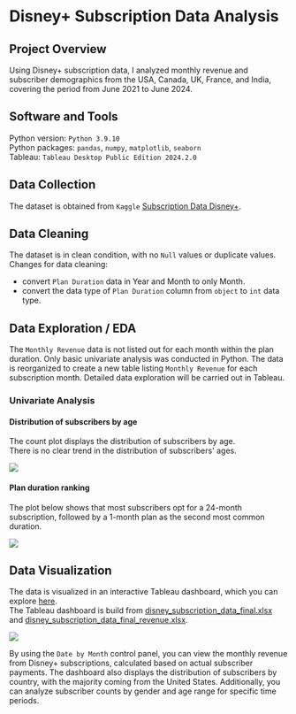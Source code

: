 # Disney+ Subscription Data Analysis

## Project Overview
Using Disney+ subscription data, I analyzed monthly revenue and subscriber demographics from the USA, Canada, UK, France, and India, covering the period from June 2021 to June 2024.   

## Software and Tools
Python version: `Python 3.9.10`  
Python packages: `pandas`, `numpy`, `matplotlib`, `seaborn`  
Tableau: `Tableau Desktop Public Edition 2024.2.0` 

## Data Collection
The dataset is obtained from `Kaggle` [Subscription Data Disney+](https://www.kaggle.com/datasets/albeyee/subscription-data-disney).  

## Data Cleaning
The dataset is in clean condition, with no `Null` values or duplicate values.  
Changes for data cleaning:  
* convert `Plan Duration` data in Year and Month to only Month.
* convert the data type of `Plan Duration` column from `object` to `int` data type.

## Data Exploration / EDA
The `Monthly Revenue` data is not listed out for each month within the plan duration. Only basic univariate analysis was conducted in Python. The data is reorganized to create a new table listing `Monthly Revenue` for each subscription month. Detailed data exploration will be carried out in Tableau.  
 
### Univariate Analysis
#### Distribution of subscribers by age
The count plot displays the distribution of subscribers by age.  
There is no clear trend in the distribution of subscribers' ages.  

<kbd>
<img src="https://github.com/user-attachments/assets/a73b0b4b-bc7f-410b-a870-758c97028dd0">
</kbd>

#### Plan duration ranking
The plot below shows that most subscribers opt for a 24-month subscription, followed by a 1-month plan as the second most common duration.

<kbd>
<img src="https://github.com/user-attachments/assets/442baf10-8f50-4a0d-963c-5e6269b295b3">
</kbd>

## Data Visualization
The data is visualized in an interactive Tableau dashboard, which you can explore [here](https://public.tableau.com/app/profile/lily.tiong/viz/disney_subscription_data/Dashboard).   
The Tableau dashboard is build from [disney_subscription_data_final.xlsx](https://github.com/ltiongl/portfolio-projects/blob/main/disney-subscription-data/disney_subscription_data_final.xlsx) and [disney_subscription_data_final_revenue.xlsx](https://github.com/ltiongl/portfolio-projects/blob/main/disney-subscription-data/disney_subscription_data_final_revenue.xlsx).  

<kbd>
<img src="https://github.com/user-attachments/assets/10346013-0035-46bb-b3fa-af99bf814867">
</kbd>   
   
By using the `Date by Month` control panel, you can view the monthly revenue from Disney+ subscriptions, calculated based on actual subscriber payments. The dashboard also displays the distribution of subscribers by country, with the majority coming from the United States. Additionally, you can analyze subscriber counts by gender and age range for specific time periods.  
